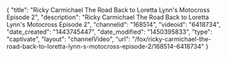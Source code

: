 {
    "title": "Ricky Carmichael The Road Back to Loretta Lynn's Motocross Episode 2",
    "description": "Ricky Carmichael The Road Back to Loretta Lynn's Motocross Episode 2",
    "channelid": "168514",
    "videoid": "6418734",
    "date_created": "1443745447",
    "date_modified": "1450395833",
    "type": "captivate",
    "layout": "channelVideo",
    "url": "\/fox\/ricky-carmichael-the-road-back-to-loretta-lynn-s-motocross-episode-2\/168514-6418734"
}
